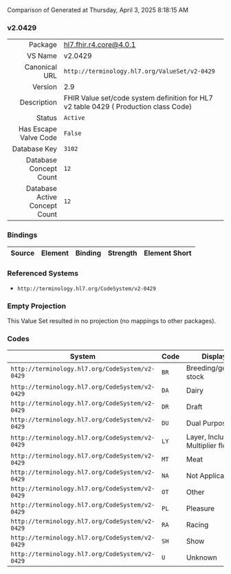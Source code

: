 Comparison of 
Generated at Thursday, April 3, 2025 8:18:15 AM

### v2.0429

|      |     |
| ---: | --- |
| Package | hl7.fhir.r4.core@4.0.1 |
| VS Name | v2.0429 |
| Canonical URL | `http://terminology.hl7.org/ValueSet/v2-0429` |
| Version | 2.9 |
| Description | FHIR Value set/code system definition for HL7 v2 table 0429 ( Production class Code) |
| Status | `Active` |
| Has Escape Valve Code | `False` |
| Database Key | `3102` |
| Database Concept Count | `12` |
| Database Active Concept Count | `12` |
### Bindings

| Source | Element | Binding | Strength | Element Short |
| ------ | ------- | ------- | -------- | ------------- |

### Referenced Systems

* `http://terminology.hl7.org/CodeSystem/v2-0429`
### Empty Projection

This Value Set resulted in no projection (no mappings to other packages).

### Codes

| System | Code | Display |
| ------ | ---- | ------- |
| `http://terminology.hl7.org/CodeSystem/v2-0429` | `BR` | Breeding/genetic stock |
| `http://terminology.hl7.org/CodeSystem/v2-0429` | `DA` | Dairy |
| `http://terminology.hl7.org/CodeSystem/v2-0429` | `DR` | Draft |
| `http://terminology.hl7.org/CodeSystem/v2-0429` | `DU` | Dual Purpose |
| `http://terminology.hl7.org/CodeSystem/v2-0429` | `LY` | Layer, Includes Multiplier flocks |
| `http://terminology.hl7.org/CodeSystem/v2-0429` | `MT` | Meat |
| `http://terminology.hl7.org/CodeSystem/v2-0429` | `NA` | Not Applicable |
| `http://terminology.hl7.org/CodeSystem/v2-0429` | `OT` | Other |
| `http://terminology.hl7.org/CodeSystem/v2-0429` | `PL` | Pleasure |
| `http://terminology.hl7.org/CodeSystem/v2-0429` | `RA` | Racing |
| `http://terminology.hl7.org/CodeSystem/v2-0429` | `SH` | Show |
| `http://terminology.hl7.org/CodeSystem/v2-0429` | `U` | Unknown |
